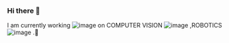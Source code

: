 ### Hi there 👋
 
I am currently working ![image](https://github.com/hussains72/hussains72/assets/72862982/a610db0c-959f-4be5-93ff-981e376fb105)
 on COMPUTER VISION ![image](https://github.com/hussains72/hussains72/assets/72862982/67c84ebe-943d-4e5a-98f2-189b87eddca9)
,ROBOTICS ![image](https://github.com/hussains72/hussains72/assets/72862982/c89c0018-1390-4eb7-ad97-c77c4d444378)
.🤪

<!--
**hussains72/hussains72** is a ✨ _special_ ✨ repository because its `README.md` (this file) appears on your GitHub profile.

Here are some ideas to get you started:

- 🔭 I’m currently working on ...
- 🌱 I’m currently learning ...
- 👯 I’m looking to collaborate on ...
- 🤔 I’m looking for help with ...
- 💬 Ask me about ...
- 📫 How to reach me: ...
- 😄 Pronouns: ...
- ⚡ Fun fact: ...
-->
<picture>
  <source media="(prefers-color-scheme: dark)" srcset="https://user-images.githubusercontent.com/25423296/163456776-7f95b81a-f1ed-45f7-b7ab-8fa810d529fa.png">
</picture>
